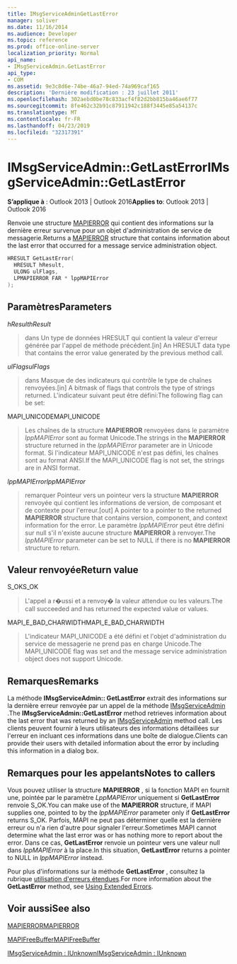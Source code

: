 ```yaml
---
title: IMsgServiceAdminGetLastError
manager: soliver
ms.date: 11/16/2014
ms.audience: Developer
ms.topic: reference
ms.prod: office-online-server
localization_priority: Normal
api_name:
- IMsgServiceAdmin.GetLastError
api_type:
- COM
ms.assetid: 9e3c8d6e-74be-46a7-94ed-74a969caf165
description: 'Dernière modification : 23 juillet 2011'
ms.openlocfilehash: 302aebd0be78c833acf4f82d2bb815ba46ae6f77
ms.sourcegitcommit: 8fe462c32b91c87911942c188f3445e85a54137c
ms.translationtype: MT
ms.contentlocale: fr-FR
ms.lasthandoff: 04/23/2019
ms.locfileid: "32317391"
---
```

# <a name="imsgserviceadmingetlasterror"></a><span data-ttu-id="c0b2d-103">IMsgServiceAdmin::GetLastError</span><span class="sxs-lookup"><span data-stu-id="c0b2d-103">IMsgServiceAdmin::GetLastError</span></span>

  
  
<span data-ttu-id="c0b2d-104">**S’applique à** : Outlook 2013 | Outlook 2016</span><span class="sxs-lookup"><span data-stu-id="c0b2d-104">**Applies to**: Outlook 2013 | Outlook 2016</span></span> 
  
<span data-ttu-id="c0b2d-105">Renvoie une structure [MAPIERROR](mapierror.md) qui contient des informations sur la dernière erreur survenue pour un objet d'administration de service de messagerie.</span><span class="sxs-lookup"><span data-stu-id="c0b2d-105">Returns a [MAPIERROR](mapierror.md) structure that contains information about the last error that occurred for a message service administration object.</span></span> 
  
```cpp
HRESULT GetLastError(
  HRESULT hResult,
  ULONG ulFlags,
  LPMAPIERROR FAR * lppMAPIError
);
```

## <a name="parameters"></a><span data-ttu-id="c0b2d-106">Paramètres</span><span class="sxs-lookup"><span data-stu-id="c0b2d-106">Parameters</span></span>

 <span data-ttu-id="c0b2d-107">_hResult_</span><span class="sxs-lookup"><span data-stu-id="c0b2d-107">_hResult_</span></span>
  
> <span data-ttu-id="c0b2d-108">dans Un type de données HRESULT qui contient la valeur d'erreur générée par l'appel de méthode précédent.</span><span class="sxs-lookup"><span data-stu-id="c0b2d-108">[in] An HRESULT data type that contains the error value generated by the previous method call.</span></span>
    
 <span data-ttu-id="c0b2d-109">_ulFlags_</span><span class="sxs-lookup"><span data-stu-id="c0b2d-109">_ulFlags_</span></span>
  
> <span data-ttu-id="c0b2d-110">dans Masque de des indicateurs qui contrôle le type de chaînes renvoyées.</span><span class="sxs-lookup"><span data-stu-id="c0b2d-110">[in] A bitmask of flags that controls the type of strings returned.</span></span> <span data-ttu-id="c0b2d-111">L'indicateur suivant peut être défini:</span><span class="sxs-lookup"><span data-stu-id="c0b2d-111">The following flag can be set:</span></span>
    
<span data-ttu-id="c0b2d-112">MAPI_UNICODE</span><span class="sxs-lookup"><span data-stu-id="c0b2d-112">MAPI_UNICODE</span></span> 
  
> <span data-ttu-id="c0b2d-113">Les chaînes de la structure **MAPIERROR** renvoyées dans le paramètre _lppMAPIError_ sont au format Unicode.</span><span class="sxs-lookup"><span data-stu-id="c0b2d-113">The strings in the **MAPIERROR** structure returned in the  _lppMAPIError_ parameter are in Unicode format.</span></span> <span data-ttu-id="c0b2d-114">Si l'indicateur MAPI_UNICODE n'est pas défini, les chaînes sont au format ANSI.</span><span class="sxs-lookup"><span data-stu-id="c0b2d-114">If the MAPI_UNICODE flag is not set, the strings are in ANSI format.</span></span> 
    
 <span data-ttu-id="c0b2d-115">_lppMAPIError_</span><span class="sxs-lookup"><span data-stu-id="c0b2d-115">_lppMAPIError_</span></span>
  
> <span data-ttu-id="c0b2d-116">remarquer Pointeur vers un pointeur vers la structure **MAPIERROR** renvoyée qui contient les informations de version, de composant et de contexte pour l'erreur.</span><span class="sxs-lookup"><span data-stu-id="c0b2d-116">[out] A pointer to a pointer to the returned **MAPIERROR** structure that contains version, component, and context information for the error.</span></span> <span data-ttu-id="c0b2d-117">Le paramètre _lppMAPIError_ peut être défini sur null s'il n'existe aucune structure **MAPIERROR** à renvoyer.</span><span class="sxs-lookup"><span data-stu-id="c0b2d-117">The  _lppMAPIError_ parameter can be set to NULL if there is no **MAPIERROR** structure to return.</span></span> 
    
## <a name="return-value"></a><span data-ttu-id="c0b2d-118">Valeur renvoyée</span><span class="sxs-lookup"><span data-stu-id="c0b2d-118">Return value</span></span>

<span data-ttu-id="c0b2d-119">S_OK</span><span class="sxs-lookup"><span data-stu-id="c0b2d-119">S_OK</span></span> 
  
> <span data-ttu-id="c0b2d-120">L'appel a r�ussi et a renvoy� la valeur attendue ou les valeurs.</span><span class="sxs-lookup"><span data-stu-id="c0b2d-120">The call succeeded and has returned the expected value or values.</span></span>
    
<span data-ttu-id="c0b2d-121">MAPI_E_BAD_CHARWIDTH</span><span class="sxs-lookup"><span data-stu-id="c0b2d-121">MAPI_E_BAD_CHARWIDTH</span></span> 
  
> <span data-ttu-id="c0b2d-122">L'indicateur MAPI_UNICODE a été défini et l'objet d'administration du service de messagerie ne prend pas en charge Unicode.</span><span class="sxs-lookup"><span data-stu-id="c0b2d-122">The MAPI_UNICODE flag was set and the message service administration object does not support Unicode.</span></span>
    
## <a name="remarks"></a><span data-ttu-id="c0b2d-123">Remarques</span><span class="sxs-lookup"><span data-stu-id="c0b2d-123">Remarks</span></span>

<span data-ttu-id="c0b2d-124">La méthode **IMsgServiceAdmin:: GetLastError** extrait des informations sur la dernière erreur renvoyée par un appel de la méthode [IMsgServiceAdmin](imsgserviceadminiunknown.md) .</span><span class="sxs-lookup"><span data-stu-id="c0b2d-124">The **IMsgServiceAdmin::GetLastError** method retrieves information about the last error that was returned by an [IMsgServiceAdmin](imsgserviceadminiunknown.md) method call.</span></span> <span data-ttu-id="c0b2d-125">Les clients peuvent fournir à leurs utilisateurs des informations détaillées sur l'erreur en incluant ces informations dans une boîte de dialogue.</span><span class="sxs-lookup"><span data-stu-id="c0b2d-125">Clients can provide their users with detailed information about the error by including this information in a dialog box.</span></span> 
  
## <a name="notes-to-callers"></a><span data-ttu-id="c0b2d-126">Remarques pour les appelants</span><span class="sxs-lookup"><span data-stu-id="c0b2d-126">Notes to callers</span></span>

<span data-ttu-id="c0b2d-127">Vous pouvez utiliser la structure **MAPIERROR** , si la fonction MAPI en fournit une, pointée par le paramètre _LppMAPIError_ uniquement si **GetLastError** renvoie S_OK.</span><span class="sxs-lookup"><span data-stu-id="c0b2d-127">You can make use of the **MAPIERROR** structure, if MAPI supplies one, pointed to by the  _lppMAPIError_ parameter only if **GetLastError** returns S_OK.</span></span> <span data-ttu-id="c0b2d-128">Parfois, MAPI ne peut pas déterminer quelle est la dernière erreur ou n'a rien d'autre pour signaler l'erreur.</span><span class="sxs-lookup"><span data-stu-id="c0b2d-128">Sometimes MAPI cannot determine what the last error was or has nothing more to report about the error.</span></span> <span data-ttu-id="c0b2d-129">Dans ce cas, **GetLastError** renvoie un pointeur vers une valeur null dans _lppMAPIError_ à la place.</span><span class="sxs-lookup"><span data-stu-id="c0b2d-129">In this situation, **GetLastError** returns a pointer to NULL in  _lppMAPIError_ instead.</span></span> 
  
<span data-ttu-id="c0b2d-130">Pour plus d'informations sur la méthode **GetLastError** , consultez la rubrique [utilisation d'erreurs étendues](mapi-extended-errors.md).</span><span class="sxs-lookup"><span data-stu-id="c0b2d-130">For more information about the **GetLastError** method, see [Using Extended Errors](mapi-extended-errors.md).</span></span>
  
## <a name="see-also"></a><span data-ttu-id="c0b2d-131">Voir aussi</span><span class="sxs-lookup"><span data-stu-id="c0b2d-131">See also</span></span>



[<span data-ttu-id="c0b2d-132">MAPIERROR</span><span class="sxs-lookup"><span data-stu-id="c0b2d-132">MAPIERROR</span></span>](mapierror.md)
  
[<span data-ttu-id="c0b2d-133">MAPIFreeBuffer</span><span class="sxs-lookup"><span data-stu-id="c0b2d-133">MAPIFreeBuffer</span></span>](mapifreebuffer.md)
  
[<span data-ttu-id="c0b2d-134">IMsgServiceAdmin : IUnknown</span><span class="sxs-lookup"><span data-stu-id="c0b2d-134">IMsgServiceAdmin : IUnknown</span></span>](imsgserviceadminiunknown.md)

